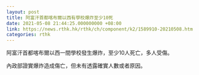 ```yaml
---
layout: post
title: 阿富汗首都喀布爾以西有學校爆炸至少10死
date: 2021-05-08 21:44:25.000000000 +08:00
link: https://news.rthk.hk/rthk/ch/component/k2/1589910-20210508.htm
categories: rthk
---
```


阿富汗首都喀布爾以西一間學校發生爆炸，至少10人死亡，多人受傷。

內政部證實爆炸造成傷亡，但未有透露確實人數或者原因。
